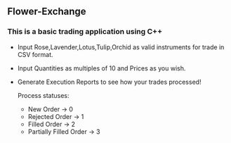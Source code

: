 ## Flower-Exchange 

### This is a basic trading application using C++

- Input Rose,Lavender,Lotus,Tulip,Orchid as valid instruments for trade in CSV format.
- Input Quantities as multiples of 10 and Prices as you wish.
- Generate Execution Reports to see how your trades processed!

  Process statuses:
  - New Order -> 0
  - Rejected Order -> 1
  - Filled Order -> 2
  - Partially Filled Order -> 3
